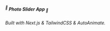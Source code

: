 ##### <sup>🌿</sup> **Photo Slider App** <sub>🌿</sub>

###### _Built with_ Next.js & TailwindCSS & AutoAnimate.

<!-- ![MenuApp Screenshot](./public/MenuApp.png) -->
